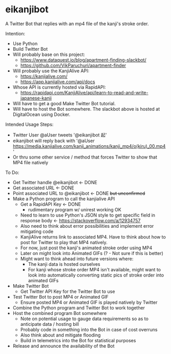 # eikanjibot
A Twitter Bot that replies with an mp4 file of the kanji's stroke order.

Intention:
* Use Python
* Build Twitter Bot
* Will probably base on this project:
  * https://www.dataquest.io/blog/apartment-finding-slackbot/
  * https://github.com/VikParuchuri/apartment-finder
* Will probably use the KanjiAlive API:
  * https://kanjialive.com/
  * https://app.kanjialive.com/api/docs
* Whose API is currently hosted via RapidAPI:
  * https://rapidapi.com/KanjiAlive/api/learn-to-read-and-write-japanese-kanji
* Will have to get a good Make Twitter Bot tutorial.
* Will have to host the Bot somewhere. The slackbot above is hosted at DigitalOcean using Docker.

Intended Usage Steps:
* Twitter User @aUser tweets '@eikanjibot 起'
* eikanjibot will reply back with '@aUser https://media.kanjialive.com/kanji_animations/kanji_mp4/o(kiru)_00.mp4'
* Or thru some other service / method that forces Twitter to show that MP4 file natively

To Do:
* Get Twitter handle @eikanjibot <- DONE
* Get associated URL <- DONE
* Point associated URL to @eikanjibot <- DONE <strike>but unconfirmed</strike>
* Make a Python program to call the kanjialive API
  * Get a RapidAPI Key <- DONE
    * rudimentary program w/ unirest working OK
  * Need to learn to use Python's JSON style to get specific field in response body <- https://stackoverflow.com/a/12934757
  * Also need to think about error possibilities and implement error mitigating code
  * KanjiAlive returns link to associated MP4. Have to think about how to post for Twitter to play that MP4 natively.
  * For now, just post the kanji's animated stroke order using MP4
  * Later on might look into Animated GIFs (? - Not sure if this is better)
  * Might want to think ahead into future versions where:
    * The kanji data is hosted ourselves
    * For kanji whose stroke order MP4 isn't available, might want to look into automatically converting static pics of stroke order into animated GIFs
* Make Twitter Bot
  * Get Twitter API Key for the Twitter Bot to use
* Test Twitter Bot to post MP4 or Animated GIF
  * Ensure posted MP4 or Animated GIF is played natively by Twitter
* Combine the Python program and Twitter Bot to work together
* Host the combined program Bot somewhere
  * Note on potential usage to gauge data requirements so as to anticipate data / hosting bill
  * Probably code in something into the Bot in case of cost overruns
  * Also think about and mitigate flooding
  * Build in telemetrics into the Bot for statistical purposes
* Release and announce the availability of the Bot